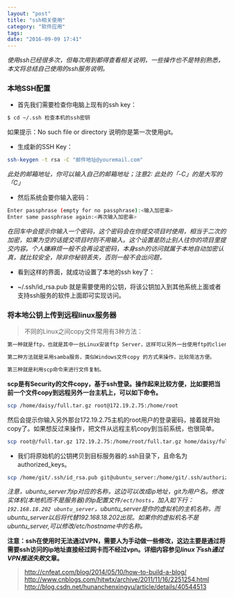 ```yaml
---
layout: "post"
title: "ssh相关使用"
category: "软件应用"
tags: 
date: "2016-09-09 17:41"
---
```


*使用ssh已经很多次，但每次用到都得查看相关说明，一些操作也不是特别熟悉，本文将总结自己使用的ssh服务说明。*

### 本地SSH配置

- 首先我们需要检查你电脑上现有的ssh key：

```sh
$ cd ~/.ssh 检查本机的ssh密钥
```

如果提示：No such file or directory 说明你是第一次使用git。

- 生成新的SSH Key：

```sh
ssh-keygen -t rsa -C "邮件地址@youremail.com"
```
*此处的邮箱地址，你可以输入自己的邮箱地址；注意2: 此处的「-C」的是大写的「C」*

- 然后系统会要你输入密码：

```sh
Enter passphrase (empty for no passphrase):<输入加密串>
Enter same passphrase again:<再次输入加密串>
```
*在回车中会提示你输入一个密码，这个密码会在你提交项目时使用，相当于二次的加密，如果为空的话提交项目时则不用输入。这个设置是防止别人往你的项目里提交内容。个人嫌麻烦一般不会再设定密码，本身ssh的访问就属于本地自动加密认真，就比较安全，除非你秘钥丢失，否则一般不会出问题，*

- 看到这样的界面，就成功设置了本地的ssh key了：

- ~/.ssh/id_rsa.pub 就是需要使用的公钥，将该公钥加入到其他系统上面或者支持ssh服务的软件上面即可实现访问。


<!-- more -->


### 将本地公钥上传到远程linux服务器


> 不同的Linux之间copy文件常用有3种方法：

```sh
第一种就是ftp，也就是其中一台Linux安装ftp Server，这样可以另外一台使用ftp的client程序来进行文件的copy。

第二种方法就是采用samba服务，类似Windows文件copy 的方式来操作，比较简洁方便。

第三种就是利用scp命令来进行文件复制。
```

**scp是有Security的文件copy，基于ssh登录。操作起来比较方便，比如要把当前一个文件copy到远程另外一台主机上，可以如下命令。**

```sh
scp /home/daisy/full.tar.gz root@172.19.2.75:/home/root
```

然后会提示你输入另外那台172.19.2.75主机的root用户的登录密码，接着就开始copy了。如果想反过来操作，把文件从远程主机copy到当前系统，也很简单。

```sh
scp root@/full.tar.gz 172.19.2.75:/home/root/full.tar.gz home/daisy/full.tar.gz
```

- 我们将原始机的公钥拷贝到目标服务器的.ssh目录下，且命名为authorized_keys。

```sh
scp /home/git/.ssh/id_rsa.pub git@ubuntu_server:/home/git/.ssh/authorized_keys
```

*注意，ubuntu_server为ip对应的名称，这边可以改成ip地址，git为用户名。修改实体机(本地机而不是服务器)的ip配置文件`/ect/hosts`，加入如下行：`192.168.18.202 ubuntu_server`，ubuntu_server是你的虚拟机的主机名称，而ubuntu_server以后将代替192.168.18.202出现。如果你的虚拟机名不是ubuntu_server,可以修改/etc/hostname中的名称。*

**注意：ssh在使用时无法通过VPN，需要人为手动做一些修改，这边主要是通过将需要ssh访问的ip地址直接经过网卡而不经过vpn。详细内容参见*linux下ssh通过VPN推送失败*文章。**

> http://cnfeat.com/blog/2014/05/10/how-to-build-a-blog/
> http://www.cnblogs.com/hitwtx/archive/2011/11/16/2251254.html
> http://blog.csdn.net/hunanchenxingyu/article/details/40544513

